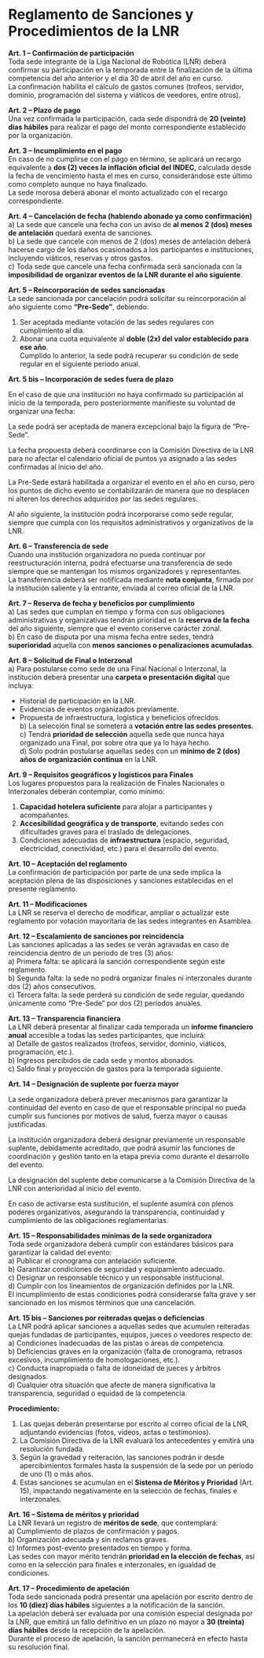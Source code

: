 # Reglamento de Sanciones y Procedimientos de la LNR

**Art. 1 – Confirmación de participación**  
Toda sede integrante de la Liga Nacional de Robótica (LNR) deberá confirmar su participación en la temporada entre la finalización de la última competencia del año anterior y el día 30 de abril del año en curso.  
La confirmación habilita el cálculo de gastos comunes (trofeos, servidor, dominio, programación del sistema y viáticos de veedores, entre otros).

**Art. 2 – Plazo de pago**  
Una vez confirmada la participación, cada sede dispondrá de **20 (veinte) días hábiles** para realizar el pago del monto correspondiente establecido por la organización.

**Art. 3 – Incumplimiento en el pago**  
En caso de no cumplirse con el pago en término, se aplicará un recargo equivalente a **dos (2) veces la inflación oficial del INDEC**, calculada desde la fecha de vencimiento hasta el mes en curso, considerándose este último como completo aunque no haya finalizado.  
La sede morosa deberá abonar el monto actualizado con el recargo correspondiente.

**Art. 4 – Cancelación de fecha (habiendo abonado ya como confirmación)**  
a) La sede que cancele una fecha con un aviso de **al menos 2 (dos) meses de antelación** quedará exenta de sanciones.  
b) La sede que cancele con menos de 2 (dos) meses de antelación deberá hacerse cargo de los daños ocasionados a los participantes e instituciones, incluyendo viáticos, reservas y otros gastos.  
c) Toda sede que cancele una fecha confirmada será sancionada con la **imposibilidad de organizar eventos de la LNR durante el año siguiente**.

**Art. 5 – Reincorporación de sedes sancionadas**  
La sede sancionada por cancelación podrá solicitar su reincorporación al año siguiente como **“Pre-Sede”**, debiendo:  
1. Ser aceptada mediante votación de las sedes regulares con cumplimiento al día.  
2. Abonar una cuota equivalente al **doble (2x) del valor establecido para ese año**.  
Cumplido lo anterior, la sede podrá recuperar su condición de sede regular en el siguiente período anual.

**Art. 5 bis – Incorporación de sedes fuera de plazo**

En el caso de que una institución no haya confirmado su participación al inicio de la temporada, pero posteriormente manifieste su voluntad de organizar una fecha:

La sede podrá ser aceptada de manera excepcional bajo la figura de “Pre-Sede”.

La fecha propuesta deberá coordinarse con la Comisión Directiva de la LNR para no afectar el calendario oficial de puntos ya asignado a las sedes confirmadas al inicio del año.

La Pre-Sede estará habilitada a organizar el evento en el año en curso, pero los puntos de dicho evento se contabilizarán de manera que no desplacen ni alteren los derechos adquiridos por las sedes regulares.

Al año siguiente, la institución podrá incorporarse como sede regular, siempre que cumpla con los requisitos administrativos y organizativos de la LNR.

**Art. 6 – Transferencia de sede**  
Cuando una institución organizadora no pueda continuar por reestructuración interna, podrá efectuarse una transferencia de sede siempre que se mantengan los mismos organizadores y representantes.  
La transferencia deberá ser notificada mediante **nota conjunta**, firmada por la institución saliente y la entrante, enviada al correo oficial de la LNR.

**Art. 7 – Reserva de fecha y beneficios por cumplimiento**  
a) Las sedes que cumplan en tiempo y forma con sus obligaciones administrativas y organizativas tendrán prioridad en la **reserva de la fecha** del año siguiente, siempre que el evento conserve carácter zonal.  
b) En caso de disputa por una misma fecha entre sedes, tendrá **superioridad** aquella con **menos sanciones o penalizaciones acumuladas**.

**Art. 8 – Solicitud de Final o Interzonal**  
a) Para postularse como sede de una Final Nacional o Interzonal, la institución deberá presentar una **carpeta o presentación digital** que incluya:  
- Historial de participación en la LNR.  
- Evidencias de eventos organizados previamente.  
- Propuesta de infraestructura, logística y beneficios ofrecidos.  
b) La selección final se someterá a **votación entre las sedes presentes**.  
c) Tendrá **prioridad de selección** aquella sede que nunca haya organizado una Final, por sobre otra que ya lo haya hecho.  
d) Solo podrán postularse aquellas sedes con un **mínimo de 2 (dos) años de organización continua** en la LNR.

**Art. 9 – Requisitos geográficos y logísticos para Finales**  
Los lugares propuestos para la realización de Finales Nacionales o Interzonales deberán contemplar, como mínimo:  
1. **Capacidad hotelera suficiente** para alojar a participantes y acompañantes.  
2. **Accesibilidad geográfica y de transporte**, evitando sedes con dificultades graves para el traslado de delegaciones.  
3. Condiciones adecuadas de **infraestructura** (espacio, seguridad, electricidad, conectividad, etc.) para el desarrollo del evento.

**Art. 10 – Aceptación del reglamento**  
La confirmación de participación por parte de una sede implica la aceptación plena de las disposiciones y sanciones establecidas en el presente reglamento.

**Art. 11 – Modificaciones**  
La LNR se reserva el derecho de modificar, ampliar o actualizar este reglamento por votación mayoritaria de las sedes integrantes en Asamblea.

**Art. 12 – Escalamiento de sanciones por reincidencia**  
Las sanciones aplicadas a las sedes se verán agravadas en caso de reincidencia dentro de un período de tres (3) años:  
a) Primera falta: se aplicará la sanción correspondiente según este reglamento.  
b) Segunda falta: la sede no podrá organizar finales ni interzonales durante dos (2) años consecutivos.  
c) Tercera falta: la sede perderá su condición de sede regular, quedando únicamente como “Pre-Sede” por dos (2) períodos anuales.

**Art. 13 – Transparencia financiera**  
La LNR deberá presentar al finalizar cada temporada un **informe financiero anual** accesible a todas las sedes participantes, que incluirá:  
a) Detalle de gastos realizados (trofeos, servidor, dominio, viáticos, programación, etc.).  
b) Ingresos percibidos de cada sede y montos abonados.  
c) Saldo final y proyección de gastos para la temporada siguiente.

**Art. 14 – Designación de suplente por fuerza mayor**

La sede organizadora deberá prever mecanismos para garantizar la continuidad del evento en caso de que el responsable principal no pueda cumplir sus funciones por motivos de salud, fuerza mayor o causas justificadas.

La institución organizadora deberá designar previamente un responsable suplente, debidamente acreditado, que podrá asumir las funciones de coordinación y gestión tanto en la etapa previa como durante el desarrollo del evento.

La designación del suplente debe comunicarse a la Comisión Directiva de la LNR con anterioridad al inicio del evento.

En caso de activarse esta sustitución, el suplente asumirá con plenos poderes organizativos, asegurando la transparencia, continuidad y cumplimiento de las obligaciones reglamentarias.


**Art. 15 – Responsabilidades mínimas de la sede organizadora**  
Toda sede organizadora deberá cumplir con estándares básicos para garantizar la calidad del evento:  
a) Publicar el cronograma con antelación suficiente.  
b) Garantizar condiciones de seguridad y equipamiento adecuado.  
c) Designar un responsable técnico y un responsable institucional.  
d) Cumplir con los lineamientos de organización definidos por la LNR.  
El incumplimiento de estas condiciones podrá considerarse falta grave y ser sancionado en los mismos términos que una cancelación.

**Art. 15 bis – Sanciones por reiteradas quejas o deficiencias**  
La LNR podrá aplicar sanciones a aquellas sedes que acumulen reiteradas quejas fundadas de participantes, equipos, jueces o veedores respecto de:  
a) Condiciones inadecuadas de las pistas o áreas de competencia.  
b) Deficiencias graves en la organización (falta de cronograma, retrasos excesivos, incumplimiento de homologaciones, etc.).  
c) Conducta inapropiada o falta de idoneidad de jueces y árbitros designados.  
d) Cualquier otra situación que afecte de manera significativa la transparencia, seguridad o equidad de la competencia.

**Procedimiento:**  
1. Las quejas deberán presentarse por escrito al correo oficial de la LNR, adjuntando evidencias (fotos, videos, actas o testimonios).  
2. La Comisión Directiva de la LNR evaluará los antecedentes y emitirá una resolución fundada.  
3. Según la gravedad y reiteración, las sanciones podrán ir desde apercibimientos formales hasta la suspensión de la sede por un período de uno (1) o más años.  
4. Estas sanciones se acumulan en el **Sistema de Méritos y Prioridad** (Art. 15), impactando negativamente en la selección de fechas, finales e interzonales.

**Art. 16 – Sistema de méritos y prioridad**  
La LNR llevará un registro de **méritos de sede**, que contemplará:  
a) Cumplimiento de plazos de confirmación y pagos.  
b) Organización adecuada y sin reclamos graves.  
c) Informes post-evento presentados en tiempo y forma.  
Las sedes con mayor mérito tendrán **prioridad en la elección de fechas**, así como en la selección para finales e interzonales, en igualdad de condiciones.

**Art. 17 – Procedimiento de apelación**  
Toda sede sancionada podrá presentar una apelación por escrito dentro de los **10 (diez) días hábiles** siguientes a la notificación de la sanción.  
La apelación deberá ser evaluada por una comisión especial designada por la LNR, que emitirá un fallo definitivo en un plazo no mayor a **30 (treinta) días hábiles** desde la recepción de la apelación.  
Durante el proceso de apelación, la sanción permanecerá en efecto hasta su resolución final.
